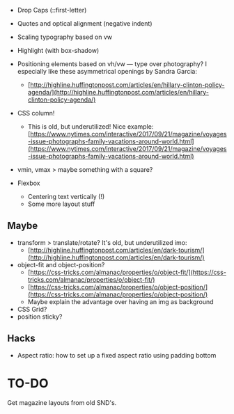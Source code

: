 * Drop Caps (::first-letter)
* Quotes and optical alignment (negative indent)

* Scaling typography based on vw
* Highlight (with box-shadow)
* Positioning elements based on vh/vw — type over photography? I especially like these asymmetrical openings by Sandra Garcia:
	* [http://highline.huffingtonpost.com/articles/en/hillary-clinton-policy-agenda/](http://highline.huffingtonpost.com/articles/en/hillary-clinton-policy-agenda/)
* CSS column!
	* This is old, but underutilized! Nice example: [https://www.nytimes.com/interactive/2017/09/21/magazine/voyages-issue-photographs-family-vacations-around-world.html](https://www.nytimes.com/interactive/2017/09/21/magazine/voyages-issue-photographs-family-vacations-around-world.html)
* vmin, vmax > maybe something with a square?
* Flexbox
	* Centering text vertically (!)
	* Some more layout stuff

## Maybe
* transform > translate/rotate? It's old, but underutilized imo:
	* [http://highline.huffingtonpost.com/articles/en/dark-tourism/](http://highline.huffingtonpost.com/articles/en/dark-tourism/)
* object-fit and object-position?
	* [https://css-tricks.com/almanac/properties/o/object-fit/](https://css-tricks.com/almanac/properties/o/object-fit/)
	* [https://css-tricks.com/almanac/properties/o/object-position/](https://css-tricks.com/almanac/properties/o/object-position/)
	* Maybe explain the advantage over having an img as background
* CSS Grid?
* position sticky?

## Hacks
* Aspect ratio: how to set up a fixed aspect ratio using padding bottom

# TO-DO
Get magazine layouts from old SND's.